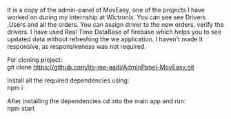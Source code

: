 It is a copy of the admin-panel of MovEasy, one of the projects I have worked on during my Internship at Wictronix.
You can see see Drivers ,Users and all the orders. You can assign driver to the new orders, verify the drivers. I have used Real Time DataBase of firebase which helps you to see updated data without refreshing the we application.
I haven't made it responsive, as responsiveness was not required.

For cloning project:
<br>
git clone https://github.com/its-me-aadi/AdminPanel-MovEasy.git

Install all the required dependencies using:
<br>
npm i

After installing the dependencies cd into the main app and run:
<br>
npm start
